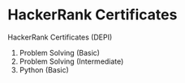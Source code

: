 # HackerRank Certificates
 HackerRank Certificates (DEPI)

1. Problem Solving (Basic)
2. Problem Solving (Intermediate)
3. Python (Basic)
